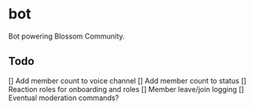 # bot

Bot powering Blossom Community.

## Todo

[] Add member count to voice channel
[] Add member count to status
[] Reaction roles for onboarding and roles
[] Member leave/join logging
[] Eventual moderation commands?
